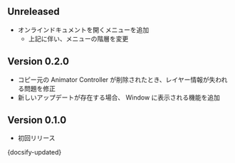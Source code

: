 ## Unreleased

- オンラインドキュメントを開くメニューを追加
  - 上記に伴い、メニューの階層を変更

## Version 0.2.0

- コピー元の Animator Controller が削除されたとき、レイヤー情報が失われる問題を修正
- 新しいアップデートが存在する場合、 Window に表示される機能を追加

## Version 0.1.0

- 初回リリース

{docsify-updated}
